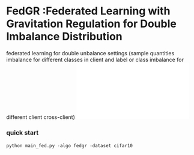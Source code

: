 # FedGR :Federated Learning with Gravitation Regulation for Double Imbalance Distribution
federated learning for double unbalance settings (sample quantities imbalance for different classes in client and label or class imbalance for different client cross-client)
![Framework of FedGR](framework-v10.pdf)
### quick start 
```python
python main_fed.py -algo fedgr -dataset cifar10
```
